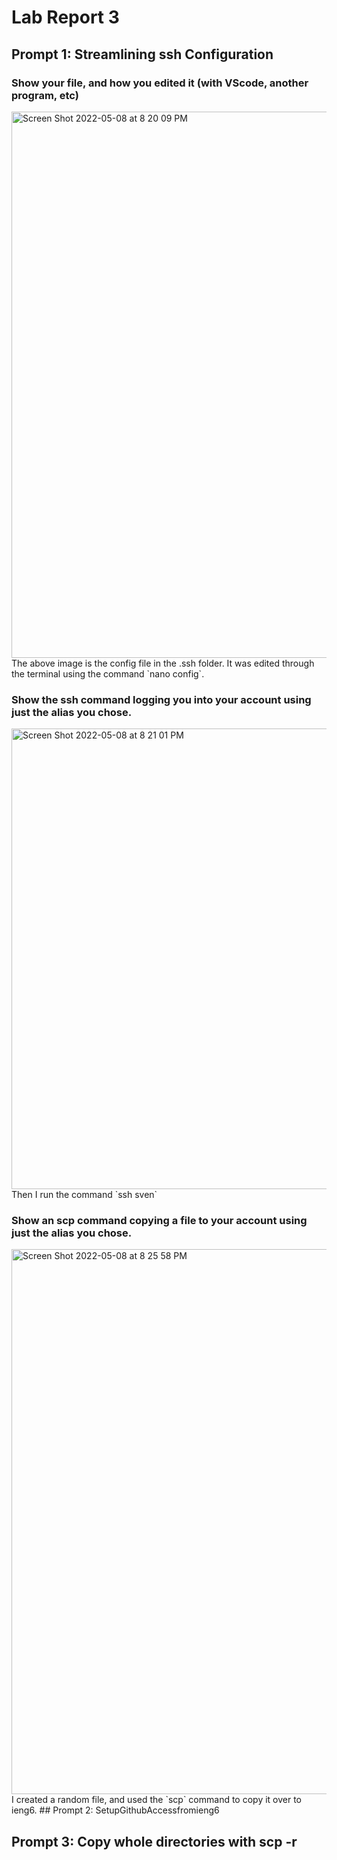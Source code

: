 # Lab Report 3 
## Prompt 1: Streamlining ssh Configuration

### Show your file, and how you edited it (with VScode, another program, etc)
<img width="874" alt="Screen Shot 2022-05-08 at 8 20 09 PM" src="https://user-images.githubusercontent.com/64039891/167335584-2f2d2387-cf48-4987-ba6e-c88303f2f69a.png">
The above image is the config file in the .ssh folder. It was edited through the terminal using the command `nano config`.

### Show the ssh command logging you into your account using just the alias you chose.
<img width="737" alt="Screen Shot 2022-05-08 at 8 21 01 PM" src="https://user-images.githubusercontent.com/64039891/167335660-e3539344-aa35-48b7-9b85-947f5d050092.png">
Then I run the command `ssh sven` 

### Show an scp command copying a file to your account using just the alias you chose.
<img width="872" alt="Screen Shot 2022-05-08 at 8 25 58 PM" src="https://user-images.githubusercontent.com/64039891/167335734-29e8cd19-990a-4456-84dc-c1635e097857.png">
I created a random file, and used the `scp` command to copy it over to ieng6.
## Prompt 2: SetupGithubAccessfromieng6



## Prompt 3: Copy whole directories with scp -r
